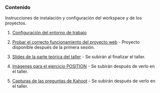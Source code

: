 ### Contenido
Instrucciones de instalación y configuración del workspace y de los proyectos.

1. [Configuración del entorno de trabajo](instalacion-configuracion-VSCode.md)

2. [Probar el correcto funcionamiento del proyecto web](pruebas-proyectos.md) - Proyecto disponible después de la primera sesión.

3. [Slides de la parte teórica del taller](slides-css-workshop.pdf) - Se subirán al finalizar el taller.

4. [Imágenes para el ejercicio POSITION](https://github.com/dianaaceves/CSS-workshop-2021-fictizia/tree/css-workshop-docs/position) - Se subirán después de verlo en el taller.

4. [Capturas de las preguntas de Kahoot](https://github.com/dianaaceves/CSS-workshop-2021-fictizia/tree/css-workshop-docs/kahoot) - Se subirán después de verlo en el taller.
